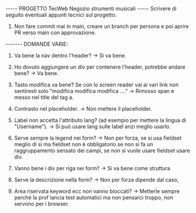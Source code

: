 ----- PROGETTO TecWeb Negozio strumenti musicali -----
Scrivere di seguito eventuali appunti tecnici sul progetto:
1) Non fare commit mai in main, creare un branch per persona e poi aprire PR verso main con approvazione.




------- DOMANDE VARIE:
1) Va bene la nav dentro l'header?
    -> Si va bene.
2) Ho dovuto aggiungere un div per contenere l'header, potrebbe andare bene?
    -> Va bene.
3) Tasto modifica va bene? Se con lo screen reader vai ai vari link non sentiresti solo "modifica modifica modifica ...."
    -> Rimosso span e messo nel title del tag a.
4) Contrasto nel placeholder.
    -> Non mettere il placeholder.


5) Label non accetta l'attributo lang? (ad esempio per mettere la lingua di "Username").
    -> Si può usare lang sulle label anzi meglio usarlo.
6) Serve sempre la legend nei form?
    -> Non per forza, se si usa fieldset meglio di si ma fieldset non è obbligatorio se non si fa un raggruppamento sensato dei campi, se non si vuole usare fieldset usare div.
7) Vanno bene i div per riga nei form?
    -> Si va bene come struttura
8) Serve la descrizione nella form?
    -> Non per forza dipende dal caso, 
9) Area riservata keyword ecc non vanno bloccati?
    -> Metterle sempre perché la prof lancia test automatici ma non pensarci troppo, non servono per i browser.